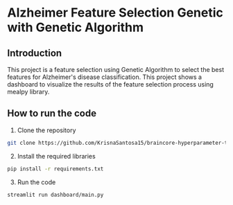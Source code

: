 # Alzheimer Feature Selection Genetic with Genetic Algorithm

## Introduction

This project is a feature selection using Genetic Algorithm to select the best features for Alzheimer's disease classification. This project shows a dashboard to visualize the results of the feature selection process using mealpy library.

## How to run the code
1. Clone the repository
```bash
git clone https://github.com/KrisnaSantosa15/braincore-hyperparameter-tuning.git
```

2. Install the required libraries
```bash
pip install -r requirements.txt
```
3. Run the code
```bash
streamlit run dashboard/main.py
```